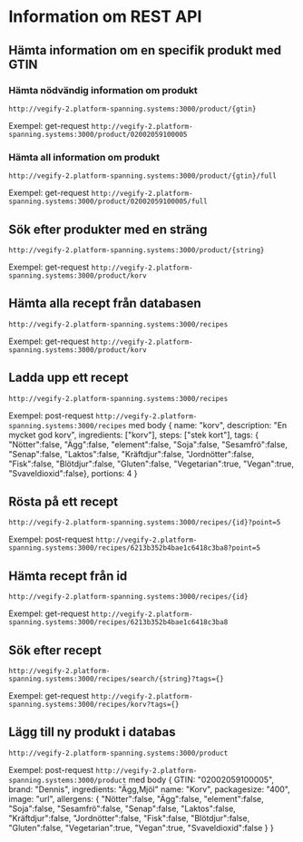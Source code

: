 # Information om REST API
## Hämta information om en specifik produkt med GTIN
### Hämta nödvändig information om produkt
`http://vegify-2.platform-spanning.systems:3000/product/{gtin}`

Exempel:
get-request `http://vegify-2.platform-spanning.systems:3000/product/02002059100005`

### Hämta all information om produkt
`http://vegify-2.platform-spanning.systems:3000/product/{gtin}/full`

Exempel:
get-request `http://vegify-2.platform-spanning.systems:3000/product/02002059100005/full`

## Sök efter produkter med en sträng
`http://vegify-2.platform-spanning.systems:3000/product/{string}`

Exempel:
get-request `http://vegify-2.platform-spanning.systems:3000/product/korv`

## Hämta alla recept från databasen
`http://vegify-2.platform-spanning.systems:3000/recipes`

Exempel: get-request `http://vegify-2.platform-spanning.systems:3000/product/korv`

## Ladda upp ett recept
`http://vegify-2.platform-spanning.systems:3000/recipes`

Exempel:
post-request `http://vegify-2.platform-spanning.systems:3000/recipes` med body {
    name: "korv",
    description: "En mycket god korv",
    ingredients: ["korv"],
    steps: ["stek kort"],
    tags: {
        "Nötter":false,
        "Ägg":false,
        "element":false,
        "Soja":false,
        "Sesamfrö":false,
        "Senap":false,
        "Laktos":false,
        "Kräftdjur":false,
        "Jordnötter":false,
        "Fisk":false,
        "Blötdjur":false,
        "Gluten":false,
        "Vegetarian":true,
        "Vegan":true,
        "Svaveldioxid":false},
    portions: 4
}

## Rösta på ett recept
`http://vegify-2.platform-spanning.systems:3000/recipes/{id}?point=5`

Exempel: post-request `http://vegify-2.platform-spanning.systems:3000/recipes/6213b352b4bae1c6418c3ba8?point=5`

## Hämta recept från id
`http://vegify-2.platform-spanning.systems:3000/recipes/{id}`

Exempel: get-request `http://vegify-2.platform-spanning.systems:3000/recipes/6213b352b4bae1c6418c3ba8`

## Sök efter recept
`http://vegify-2.platform-spanning.systems:3000/recipes/search/{string}?tags={}`

Exempel: get-request `http://vegify-2.platform-spanning.systems:3000/recipes/korv?tags={}`

## Lägg till ny produkt i databas
`http://vegify-2.platform-spanning.systems:3000/product`

Exempel: post-request `http://vegify-2.platform-spanning.systems:3000/product` med body {
    GTIN: "02002059100005",
    brand: "Dennis",
    ingredients: "Ägg,Mjöl"
    name: "Korv",
    packagesize: "400",
    image: "url",
    allergens: {
        "Nötter":false,
        "Ägg":false,
        "element":false,
        "Soja":false,
        "Sesamfrö":false,
        "Senap":false,
        "Laktos":false,
        "Kräftdjur":false,
        "Jordnötter":false,
        "Fisk":false,
        "Blötdjur":false,
        "Gluten":false,
        "Vegetarian":true,
        "Vegan":true,
        "Svaveldioxid":false
    }
}
